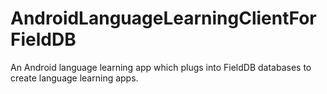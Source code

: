 AndroidLanguageLearningClientForFieldDB
=======================================

An Android language learning app which plugs into FieldDB databases to create language learning apps.
